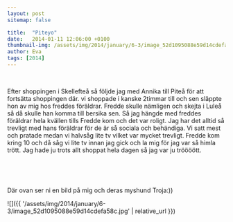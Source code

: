 ```yaml
---
layout: post
sitemap: false

title:  "Piteyo"
date:   2014-01-11 12:06:00 +0100
thumbnail-img: /assets/img/2014/january/6-3/image_52d1095088e59d14cdefa58c.jpg
author: Eva
tags: [2014]
---
```





 




Efter shoppingen i Skellefteå så följde jag med Annika till Piteå för att fortsätta shoppingen där. vi shoppade i kanske 2timmar till och sen släppte hon av mig hos freddes föräldrar. Fredde skulle nämligen och skejta i Luleå så då skulle han komma till bersika sen. Så jag hängde med freddes föräldrar hela kvällen tills Fredde kom och det var roligt. Jag har det alltid så trevligt med hans föräldrar för de är så sociala och behändiga. Vi satt mest och pratade medan vi halvsåg lite tv vilket var mycket trevligt. Fredde kom kring 10 och då såg vi lite tv innan jag gick och la mig för jag var så himla trött. Jag hade ju trots allt shoppat hela dagen så jag var ju tröööött. 




 




 




Där ovan ser ni en bild på mig och deras myshund Troja:))

![]({{ '/assets/img/2014/january/6-3/image_52d1095088e59d14cdefa58c.jpg'  | relative_url }})

